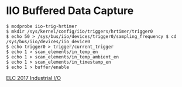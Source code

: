 IIO Buffered Data Capture
=========================

    $ modprobe iio-trig-hrtimer
    $ mkdir /sys/kernel/config/iio/triggers/hrtimer/trigger0
    $ echo 50 > /sys/bus/iio/devices/trigger0/sampling_frequency $ cd /sys/bus/iio/devices/iio_device0
    $ echo trigger0 > trigger/current_trigger
    $ echo 1 > scan_elements/in_temp_en
    $ echo 1 > scan_elements/in_temp_ambient_en
    $ echo 1 > scan_elements/in_timestamp_en
    $ echo 1 > buffer/enable

[ELC 2017 Industrial I/O]

  [ELC 2017 Industrial I/O]: https://elinux.org/images/b/ba/ELC_2017_-_Industrial_IO_and_You-_Nonsense_Hacks%21.pdf
